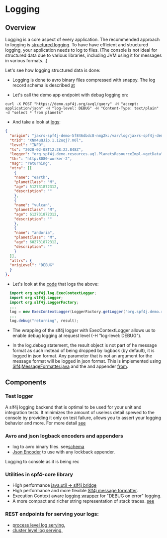 # Logging


## Overview

Logging is a core aspect of every application.
The recommended approach to logging is [structured logging](https://stackify.com/what-is-structured-logging-and-why-developers-need-it/).
To have have efficient and structured logging, your application needs to log to files.
(The console is not ideal for structured data due to various libraries, including JVM using it for messages in various formats...)

Let's see how logging structured data is done:

* Logging is done to avro binary files compressed with snappy. The log record schema is described [at](https://zolyfarkas.github.io/core-schema/avrodoc.html#/schema/org.spf4j.base.avro.LogRecord)

* Let's call the demo app endpoint with debug logging on:

```
curl -X POST "https://demo.spf4j.org/avql/query" -H "accept: application/json" -H "log-level: DEBUG" -H "Content-Type: text/plain" -d "select * from planets"
```

* And take a look at [logs](https://demo.spf4j.org/logs/cluster?_Accept=application/json):

```json
{
  "origin": "jaxrs-spf4j-demo-5f846dbdc8-nmg2k:/var/log/jaxrs-spf4j-demo-5f846dbdc8-nmg2k_2020-02-08.avro:7622",
  "trId": "XNm4uQJip.1.12uqj7.m0l",
  "level": "INFO",
  "ts": "2020-02-08T12:28:22.848Z",
  "logger": "org.spf4j.demo.resources.aql.PlanetsResourceImpl->getData",
  "thr": "http:8080-worker-2",
  "msg": "returning",
  "xtra": [[
    {
    "name": "earth",
    "planetClass": "M",
    "age": 512731872312,
    "description": ""
    },
    {
    "name": "vulcan",
    "planetClass": "M",
    "age": 612731872312,
    "description": ""
    },
    {
    "name": "andoria",
    "planetClass": "M",
    "age": 602731872312,
    "description": ""
    }
  ]],
  "attrs": {
  "origLevel": "DEBUG"
  }
},

```

* Let's look at the [code](https://github.com/zolyfarkas/spf4j-jaxrs/blob/master/spf4j-jaxrs-server/src/main/java/org/spf4j/jaxrs/server/Spf4jInterceptionService.java#L150) that logs the above:

```java
  import org.spf4j.log.ExecContextLogger;
  import org.slf4j.Logger;
  import org.slf4j.LoggerFactory;
  ...
  log = new ExecContextLogger(LoggerFactory.getLogger("org.spf4j.demo.resources.aql.PlanetsResourceImpl->getData"));
  ...
  log.debug("returning", result);
```

 * The wrapping of the slf4j logger with ExecContextLogger allows us to enable debug logging at request level (-H "log-level: DEBUG").

 * In the log.debug statement, the result object is not part of he message format as such instead
   of being dropped by logback (by default), it is logged in json format.
   Any parameter that is not an argument for the message format will be logged in json format. This is implemented using
   [Slf4jMessageFormatter.java](https://github.com/zolyfarkas/spf4j/blob/master/spf4j-core/src/main/java/org/spf4j/base/Slf4jMessageFormatter.java)
   and the and appender [from](https://github.com/zolyfarkas/spf4j-logback).


## Components

### Test logger

 A slf4j logging backend that is optimal to be used for your unit and integration tests.
 It minimizes the amount of useless detail spewed to the console by providing it only on test failure, allows you to assert
 your logging behavior and more. For more detail [see](http://www.spf4j.org/spf4j-slf4j-test/index.html)

### Avro and json logback encoders and appenders

  * log to avro binary files. see[schema](https://zolyfarkas.github.io/core-schema/avrodoc.html#/schema/org.spf4j.base.avro.LogRecord)
  * [Json Encoder](https://github.com/zolyfarkas/spf4j-logback/blob/master/src/main/java/org/spf4j/log/AvroLogbackEncoder.java) to use with any lockback appender.

 Logging to console as it is being rec

### Utilities in spf4-core library

  * High performance [java.util -> slf4j bridge](https://github.com/zolyfarkas/spf4j/blob/master/spf4j-core/src/main/java/org/spf4j/log/SLF4JBridgeHandler.java)
  * High performance and more flexible [Slf4j message formatter](https://github.com/zolyfarkas/spf4j/blob/master/spf4j-core/src/main/java/org/spf4j/base/Slf4jMessageFormatter.java).
  * Execution Context aware [logging wrapper](https://github.com/zolyfarkas/spf4j/blob/master/spf4j-core/src/main/java/org/spf4j/log/ExecContextLogger.java) for "DEBUG on error" logging.
  * A more compact and richer string representation of stack traces. [see](https://github.com/zolyfarkas/spf4j/blob/master/spf4j-core/src/main/java/org/spf4j/base/Throwables.java)

### REST endpoints for serving your logs:

  *  [process level log serving.](https://github.com/zolyfarkas/spf4j-jaxrs/tree/master/spf4j-jaxrs-actuator/src/main/java/org/spf4j/actuator/logs)
  *  [cluster level log serving.](https://github.com/zolyfarkas/spf4j-jaxrs/tree/master/spf4j-jaxrs-actuator-cluster/src/main/java/org/spf4j/actuator/cluster/logs)

